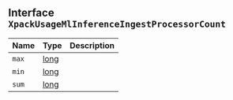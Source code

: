 ## Interface `XpackUsageMlInferenceIngestProcessorCount`

| Name | Type | Description |
| - | - | - |
| `max` | [long](./long.md) | &nbsp; |
| `min` | [long](./long.md) | &nbsp; |
| `sum` | [long](./long.md) | &nbsp; |
